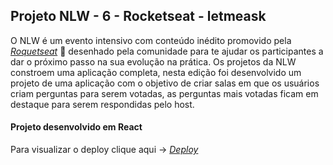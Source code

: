 ## Projeto NLW - 6 - Rocketseat - letmeask
O NLW é um evento intensivo com conteúdo inédito promovido pela _[Roquetseat](https://www.rocketseat.com.br/)_ :rocket: desenhado pela comunidade para te ajudar os participantes a dar o próximo passo na sua evolução na prática. Os projetos da NLW constroem uma aplicação completa, nesta edição foi desenvolvido um projeto de uma aplicação com o objetivo de criar salas em que os usuários criam perguntas para serem votadas, as perguntas mais votadas ficam em destaque para serem respondidas pelo host.

#### Projeto desenvolvido em React
Para visualizar o deploy clique aqui -> _[Deploy](https://letmeask-b26d5.web.app/)_
